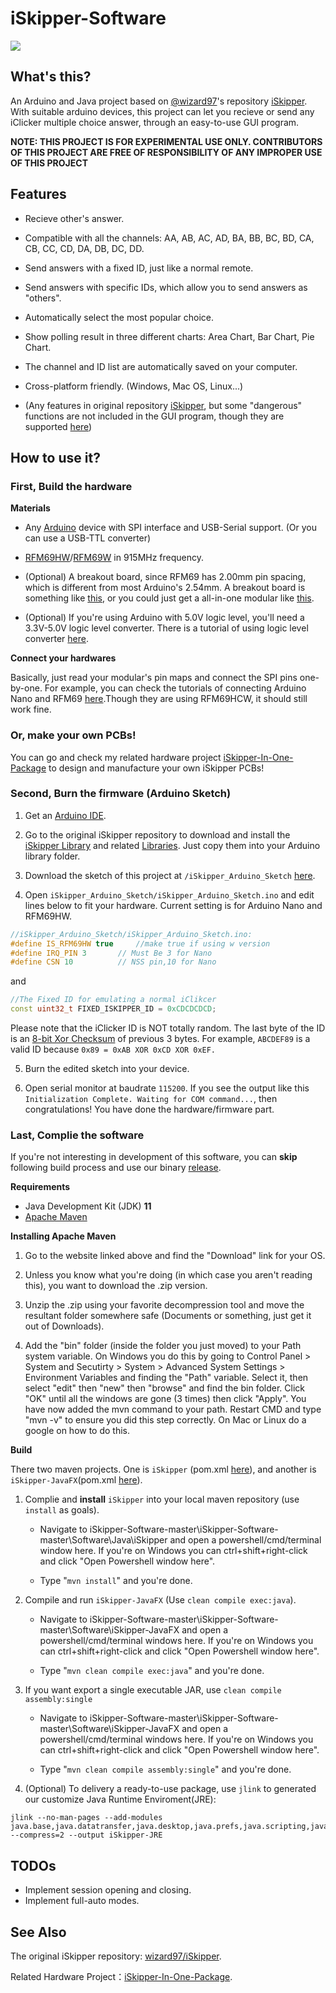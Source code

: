 # iSkipper-Software

![](https://github.com/charlescao460/iSkipper-Software/blob/master/Pictures/Capturing.png)

What's this?
-------
An Arduino and Java project based on [@wizard97](https://github.com/wizard97)'s repository [iSkipper](https://github.com/wizard97/iSkipper). With suitable arduino devices, this project can let you recieve or send any iClicker multiple choice answer, through an easy-to-use GUI program.

**NOTE: THIS PROJECT IS FOR EXPERIMENTAL USE ONLY. CONTRIBUTORS OF THIS PROJECT ARE FREE OF RESPONSIBILITY OF ANY IMPROPER USE OF THIS PROJECT**

Features
--------
* Recieve other's answer.


* Compatible with all the channels: AA, AB, AC, AD, BA, BB, BC, BD, CA, CB, CC, CD, DA, DB, DC, DD.
* Send answers with a fixed ID, just like a normal remote.
* Send answers with specific IDs, which allow you to send answers as "others".
* Automatically select the most popular choice.
* Show polling result in three different charts: Area Chart, Bar Chart, Pie Chart.
* The channel and ID list are automatically saved on your computer.
* Cross-platform friendly. (Windows, Mac OS, Linux...)
* (Any features in original repository [iSkipper](https://github.com/wizard97/iSkipper), but some "dangerous" functions are not included in the GUI program, though they are supported [here](https://github.com/charlescao460/iSkipper-Software/blob/master/Software/Java/iSkipper/src/com/csr460/iSkipper/emulator/Emulator.java))

How to use it?
-------
### First, Build the hardware ###
**Materials**

* Any [Arduino](https://www.arduino.cc/) device with SPI interface and USB-Serial support. (Or you can use a USB-TTL converter)


* [RFM69HW](https://www.hoperf.com/Home/Product/detail/id/212/term_id/7.html)/[RFM69W](https://www.hoperf.com/Home/Product/detail/id/213/term_id/7.html) in 915MHz frequency.

* (Optional) A breakout board, since RFM69 has 2.00mm pin spacing, which is different from most Arduino's 2.54mm. A breakout board is something like [this](https://modtronicsaustralia.com/shop/rfm69hw-breakout-board-bare-pcb-rf-wireless-module/), or you could just get a all-in-one modular like [this](https://www.tindie.com/products/modtronicsaustralia/rfm69hw-wireless-rf-breakout-board-1km-range/). 

* (Optional) If you're using Arduino with 5.0V logic level, you'll need a 3.3V-5.0V logic level converter. There is a tutorial of using logic level converter [here](https://learn.sparkfun.com/tutorials/retired---using-the-logic-level-converter).

**Connect your hardwares**

Basically, just read your modular's pin maps and connect the SPI pins one-by-one.
For example, you can check the tutorials of connecting Arduino Nano and RFM69 [here](https://learn.sparkfun.com/tutorials/rfm69hcw-hookup-guide/all).Though they are using RFM69HCW, it should still work fine.

### Or, make your own PCBs! ###
You can go and check my related hardware project [iSkipper-In-One-Package](https://github.com/charlescao460/iSkipper-In-One-Package) to design and manufacture your own iSkipper PCBs!

### Second, Burn the firmware (Arduino Sketch) ###

1. Get an [Arduino IDE](https://www.arduino.cc/en/Main/Software).

2. Go to the original iSkipper repository to download and install the [iSkipper Library](https://github.com/wizard97/iSkipper/tree/master/emulator/iSkipper) and related [Libraries](https://github.com/wizard97/iSkipper/tree/master/emulator/libs). Just copy them into your Arduino library folder.

3. Download the sketch of this project at `/iSkipper_Arduino_Sketch` [here](https://github.com/charlescao460/iSkipper-Software/tree/master/iSkipper_Arduino_Sketch).

4. Open `iSkipper_Arduino_Sketch/iSkipper_Arduino_Sketch.ino` and edit lines below to fit your hardware. Current setting is for Arduino Nano and RFM69HW. 
```cpp
//iSkipper_Arduino_Sketch/iSkipper_Arduino_Sketch.ino:
#define IS_RFM69HW true 	//make true if using w version
#define IRQ_PIN 3		// Must Be 3 for Nano
#define CSN 10			// NSS pin,10 for Nano
```
and
```cpp
//The Fixed ID for emulating a normal iClikcer
const uint32_t FIXED_ISKIPPER_ID = 0xCDCDCDCD;
```
Please note that the iClicker ID is NOT totally random. The last byte of the ID is an [8-bit Xor Checksum](https://www.scadacore.com/tools/programming-calculators/online-checksum-calculator/) of previous 3 bytes. For example, `ABCDEF89` is a valid ID because `0x89 = 0xAB XOR 0xCD XOR 0xEF.`

5. Burn the edited sketch into your device.

6. Open serial monitor at baudrate `115200`. If you see the output like this `Initialization Complete. Waiting for COM command...`, then congratulations! You have done the hardware/firmware part.

### Last, Complie the software ###

If you're not interesting in development of this software, you can **skip** following build process and use our binary [release](https://github.com/charlescao460/iSkipper-Software/releases).

**Requirements**

* Java Development Kit (JDK) **11**
* [Apache Maven](https://maven.apache.org/)

**Installing Apache Maven**

1. Go to the website linked above and find the "Download" link for your OS.

2. Unless you know what you're doing (in which case you aren't reading this), you want to download the .zip version.

3. Unzip the .zip using your favorite decompression tool and move the resultant folder somewhere safe (Documents or something, just get it out of Downloads). 

4. Add the "bin" folder (inside the folder you just moved) to your Path system variable. On Windows you do this by going to Control Panel > System and Secutirty > System > Advanced System Settings > Environment Variables and finding the "Path" variable. Select it, then select "edit" then "new" then "browse" and find the bin folder. Click "OK" until all the windows are gone (3 times) then click "Apply". You have now added the mvn command to your path. Restart CMD and type "mvn -v" to ensure you did this step correctly. On Mac or Linux do a google on how to do this.

**Build**

There two maven projects. One is `iSkipper` (pom.xml [here](https://github.com/charlescao460/iSkipper-Software/blob/master/Software/Java/iSkipper/pom.xml)), and another is `iSkipper-JavaFX`(pom.xml [here](https://github.com/charlescao460/iSkipper-Software/blob/master/Software/iSkipper-JavaFX/pom.xml)).

1. Complie and **install** `iSkipper` into your local maven repository (use `install` as goals).
    
    * Navigate to iSkipper-Software-master\iSkipper-Software-master\Software\Java\iSkipper and open a powershell/cmd/terminal window here. If you're on Windows you can ctrl+shift+right-click and click "Open Powershell window here". 

    * Type "`mvn install`" and you're done.

2. Compile and run `iSkipper-JavaFX` (Use `clean compile exec:java`).

    * Navigate to iSkipper-Software-master\iSkipper-Software-master\Software\iSkipper-JavaFX and open a powershell/cmd/terminal windows here. If you're on Windows you can ctrl+shift+right-click and click "Open Powershell window here".

    * Type "`mvn clean compile exec:java`" and you're done.

3. If you want export a single executable JAR, use `clean compile assembly:single`

    * Navigate to iSkipper-Software-master\iSkipper-Software-master\Software\iSkipper-JavaFX and open a powershell/cmd/terminal windows here. If you're on Windows you can ctrl+shift+right-click and click "Open Powershell window here".

    * Type "`mvn clean compile assembly:single`" and you're done.

4. (Optional) To delivery a ready-to-use package, use `jlink` to generated our customize Java Runtime Enviroment(JRE):
```shell
jlink --no-man-pages --add-modules  java.base,java.datatransfer,java.desktop,java.prefs,java.scripting,java.xml,jdk.jsobject,jdk.unsupported,jdk.unsupported.desktop,jdk.xml.dom --compress=2 --output iSkipper-JRE
```

TODOs
---------
* Implement session opening and closing.
* Implement full-auto modes.


See Also
---------
The original iSkipper repository: [wizard97/iSkipper](https://github.com/wizard97/iSkipper).

Related Hardware Project：[iSkipper-In-One-Package](https://github.com/charlescao460/iSkipper-In-One-Package).
